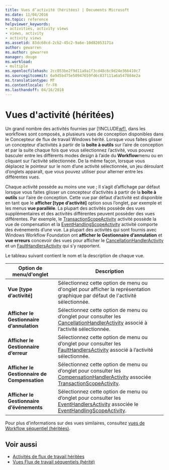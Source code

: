 ```yaml
---
title: Vues d’activité (héritées) | Documents Microsoft
ms.date: 11/04/2016
ms.topic: reference
helpviewer_keywords:
- activities, activity views
- views, activity
- activity views
ms.assetid: 83dc68cd-2cb2-45c2-9a6e-10d82053171a
author: gewarren
ms.author: gewarren
manager: douge
ms.workload:
- multiple
ms.openlocfilehash: 2cc053be2f9d11a9a1f3cd48c6c9d24e366410c7
ms.sourcegitcommit: 6a9d5bd75e50947659fd6c837111a6a547884e2a
ms.translationtype: MT
ms.contentlocale: fr-FR
ms.lasthandoff: 04/16/2018
---
```

# <a name="activity-views-legacy"></a>Vues d'activité (héritées)
Un grand nombre des activités fournies par [!INCLUDE[wf](../workflow-designer/includes/wf_md.md)], dans les workflows sont composés, a plusieurs vues de conception disponibles dans le Concepteur de flux de travail Windows hérité. Lorsque vous faites glisser un concepteur d’activités à partir de la **boîte à outils** sur l’aire de conception et par la suite chaque fois que vous sélectionnez l’activité, vous pouvez basculer entre les différents modes design à l’aide du **Workflow**menu ou en cliquant sur l’activité sélectionnée. De la même façon, lorsque vous déplacez le pointeur sur le nom d’une activité sélectionnée, un jeu déroulant d’onglets apparaît, que vous pouvez utiliser pour alterner entre les différentes vues.

 Chaque activité possède au moins une vue ; Il s’agit d’affichage par défaut lorsque vous faites glisser un concepteur d’activités à partir de la **boîte à outils** sur l’aire de conception. Cette vue par défaut d’activité est disponible en tant que le **afficher [type d’activité]** option sous l’onglet, par exemple et les menus **vue parallèle**. La plupart des activités possède des vues supplémentaires et des activités différentes peuvent posséder des vues différentes. Par exemple, le [TransactionScopeActivity](http://go.microsoft.com/fwlink?LinkID=65093) activité possède la vue de compensation et la [EventHandlingScopeActivity](http://go.microsoft.com/fwlink?LinkID=65030) activité comporte des événements d’une vue. La plupart des activités qui sont fournis avec Windows Workflow Foundation ont **afficher le Gestionnaire d’annulation** et **vue erreurs** concevoir des vues pour afficher le [CancellationHandlerActivity](http://go.microsoft.com/fwlink?LinkID=65050) et un [FaultHandlersActivity](http://go.microsoft.com/fwlink?LinkID=65055) qui s’y rapportent.

 Le tableau suivant contient le nom et la description de chaque vue.

|Option de menu/d'onglet|Description|
|----------------------|-----------------|
|**Vue [type d’activité]**|Sélectionnez cette option de menu ou d'onglet pour afficher la représentation graphique par défaut de l'activité sélectionnée.|
|**Afficher le Gestionnaire d’annulation**|Sélectionnez cette option de menu ou d’onglet pour consulter les [CancellationHandlerActivity](http://go.microsoft.com/fwlink?LinkID=65050) associé à l’activité sélectionnée.|
|**Afficher le Gestionnaire d’erreur**|Sélectionnez cette option de menu ou d’onglet pour consulter les [FaultHandlersActivity](http://go.microsoft.com/fwlink?LinkID=65055) associé à l’activité sélectionnée.|
|**Afficher le Gestionnaire de Compensation**|Sélectionnez cette option de menu ou d’onglet pour consulter les [CompensationHandlerActivity](http://go.microsoft.com/fwlink?LinkID=65053) associée [TransactionScopeActivity](http://go.microsoft.com/fwlink?LinkID=65093).|
|**Afficher le Gestionnaire d’événements**|Sélectionnez cette option de menu ou d’onglet pour consulter les [EventHandlersActivity](http://go.microsoft.com/fwlink?LinkID=65018) associée le [EventHandlingScopeActivity](http://go.microsoft.com/fwlink?LinkID=65030).|

 Pour plus d’informations sur des vues similaires, consultez [vues de Workflow séquentiel (héritées)](../workflow-designer/sequential-workflow-views-legacy.md).

## <a name="see-also"></a>Voir aussi

- [Activités de flux de travail héritées](../workflow-designer/legacy-workflow-activities.md)
- [Vues Flux de travail séquentiels (hérité)](../workflow-designer/sequential-workflow-views-legacy.md)